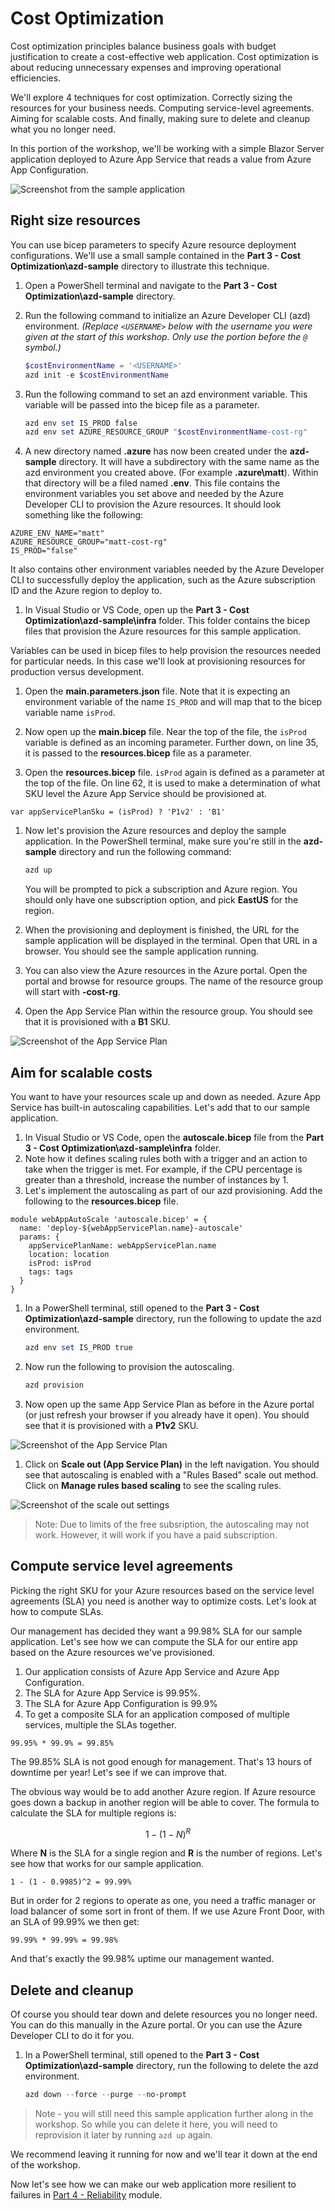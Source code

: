# Cost Optimization

Cost optimization principles balance business goals with budget justification to create a cost-effective web application. Cost optimization is about reducing unnecessary expenses and improving operational efficiencies.

We'll explore 4 techniques for cost optimization. Correctly sizing the resources for your business needs. Computing service-level agreements. Aiming for scalable costs. And finally, making sure to delete and cleanup what you no longer need.

In this portion of the workshop, we'll be working with a simple Blazor Server application deployed to Azure App Service that reads a value from Azure App Configuration.

![Screenshot from the sample application](./images/sample-application.png)

## Right size resources

You can use bicep parameters to specify Azure resource deployment configurations. We'll use a small sample contained in the **Part 3 - Cost Optimization\azd-sample** directory to illustrate this technique.

1. Open a PowerShell terminal and navigate to the **Part 3 - Cost Optimization\azd-sample** directory.
1. Run the following command to initialize an Azure Developer CLI (azd) environment. _(Replace `<USERNAME>` below with the username you were given at the start of this workshop. Only use the portion before the `@` symbol.)_

    ```powershell
    $costEnvironmentName = '<USERNAME>'
    azd init -e $costEnvironmentName
    ```
1. Run the following command to set an azd environment variable. This variable will be passed into the bicep file as a parameter.

    ```powershell
    azd env set IS_PROD false
    azd env set AZURE_RESOURCE_GROUP "$costEnvironmentName-cost-rg"
    ```

1. A new directory named **.azure** has now been created under the **azd-sample** directory. It will have a subdirectory with the same name as the azd environment you created above. (For example **.azure\matt**). Within that directory will be a filed named **.env**. This file contains the environment variables you set above and needed by the Azure Developer CLI to provision the Azure resources. It should look something like the following:

  ```text
  AZURE_ENV_NAME="matt"
  AZURE_RESOURCE_GROUP="matt-cost-rg"
  IS_PROD="false"
  ```

  It also contains other environment variables needed by the Azure Developer CLI to successfully deploy the application, such as the Azure subscription ID and the Azure region to deploy to.

1. In Visual Studio or VS Code, open up the **Part 3 - Cost Optimization\azd-sample\infra** folder. This folder contains the bicep files that provision the Azure resources for this sample application.

  Variables can be used in bicep files to help provision the resources needed for particular needs. In this case we'll look at provisioning resources for production versus development.

1. Open the **main.parameters.json** file. Note that it is expecting an environment variable of the name `IS_PROD` and will map that to the bicep variable name `isProd`.

1. Now open up the **main.bicep** file. Near the top of the file, the `isProd` variable is defined as an incoming parameter. Further down, on line 35, it is passed to the **resources.bicep** file as a parameter.

1. Open the **resources.bicep** file. `isProd` again is defined as a parameter at the top of the file. On line 62, it is used to make a determination of what SKU level the Azure App Service should be provisioned at.

  ```bicep
  var appServicePlanSku = (isProd) ? 'P1v2' : 'B1'
  ```

1. Now let's provision the Azure resources and deploy the sample application. In the PowerShell terminal, make sure you're still in the **azd-sample** directory and run the following command:

    ```powershell
    azd up
    ```

    You will be prompted to pick a subscription and Azure region. You should only have one subscription option, and pick **EastUS** for the region.

2. When the provisioning and deployment is finished, the URL for the sample application will be displayed in the terminal. Open that URL in a browser. You should see the sample application running.

3. You can also view the Azure resources in the Azure portal. Open the portal and browse for resource groups. The name of the resource group will start with  **<USERNAME>-cost-rg**.

4. Open the App Service Plan within the resource group. You should see that it is provisioned with a **B1** SKU.

![Screenshot of the App Service Plan](./images/app-service-plan.png)

## Aim for scalable costs

You want to have your resources scale up and down as needed. Azure App Service has built-in autoscaling capabilities. Let's add that to our sample application.

1. In Visual Studio or VS Code, open the **autoscale.bicep** file from the **Part 3 - Cost Optimization\azd-sample\infra** folder.
1. Note how it defines scaling rules both with a trigger and an action to take when the trigger is met. For example, if the CPU percentage is greater than a threshold, increase the number of instances by 1.
1. Let's implement the autoscaling as part of our azd provisioning. Add the following to the **resources.bicep** file.

  ```bicep
  module webAppAutoScale 'autoscale.bicep' = {
    name: 'deploy-${webAppServicePlan.name}-autoscale'
    params: {
      appServicePlanName: webAppServicePlan.name
      location: location
      isProd: isProd
      tags: tags
    }
  }
  ```

1. In a PowerShell terminal, still opened to the **Part 3 - Cost Optimization\azd-sample** directory, run the following to update the azd environment.

    ```powershell
    azd env set IS_PROD true
    ```

1. Now run the following to provision the autoscaling.

    ```powershell
    azd provision
    ```

1. Now open up the same App Service Plan as before in the Azure portal (or just refresh your browser if you already have it open). You should see that it is provisioned with a **P1v2** SKU.

![Screenshot of the App Service Plan](./images/app-service-plan-p1v2.png)

1. Click on **Scale out (App Service Plan)** in the left navigation. You should see that autoscaling is enabled with a "Rules Based" scale out method.  Click on **Manage rules based scaling** to see the scaling rules.

![Screenshot of the scale out settings](./images/scale-out.png)

> Note: Due to limits of the free subsription, the autoscaling may not work. However, it will work if you have a paid subscription.

## Compute service level agreements

Picking the right SKU for your Azure resources based on the service level agreements (SLA) you need is another way to optimize costs. Let's look at how to compute SLAs.

Our management has decided they want a 99.98% SLA for our sample application. Let's see how we can compute the SLA for our entire app based on the Azure resources we've provisioned.

1. Our application consists of Azure App Service and Azure App Configuration.
  1. The SLA for Azure App Service is 99.95%.
  1. The SLA for Azure App Configuration is 99.9%
1. To get a composite SLA for an application composed of multiple services, multiple the SLAs together.

  ```text
  99.95% * 99.9% = 99.85%
  ```

The 99.85% SLA is not good enough for management. That's 13 hours of downtime per year! Let's see if we can improve that.

The obvious way would be to add another Azure region. If Azure resource goes down a backup in another region will be able to cover. The formula to calculate the SLA for multiple regions is:

$$ 1 - (1 - N)^R $$ 

Where **N** is the SLA for a single region and **R** is the number of regions. Let's see how that works for our sample application.

  ```
  1 - (1 - 0.9985)^2 = 99.99%
  ```

But in order for 2 regions to operate as one, you need a traffic manager or load balancer of some sort in front of them. If we use Azure Front Door, with an SLA of 99.99% we then get:

  ```
  99.99% * 99.99% = 99.98%
  ```

And that's exactly the 99.98% uptime our management wanted.

## Delete and cleanup

Of course you should tear down and delete resources you no longer need. You can do this manually in the Azure portal. Or you can use the Azure Developer CLI to do it for you.

1. In a PowerShell terminal, still opened to the **Part 3 - Cost Optimization\azd-sample** directory, run the following to delete the azd environment.

    ```powershell
    azd down --force --purge --no-prompt
    ```

> Note - you will still need this sample application further along in the workshop. So while you can delete it here, you will need to reprovision it later by running `azd up` again.

We recommend leaving it running for now and we'll tear it down at the end of the workshop.

Now let's see how we can make our web application more resilient to failures in [Part 4 - Reliability](../Part%204%20-%20Reliability/README.md) module.

